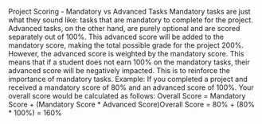 Project Scoring - Mandatory vs Advanced Tasks
Mandatory tasks are just what they sound like: tasks that are mandatory to complete for the project. Advanced tasks, on the other hand, are purely optional and are scored separately out of 100%. This advanced score will be added to the mandatory score, making the total possible grade for the project 200%. However, the advanced score is weighted by the mandatory score. This means that if a student does not earn 100% on the mandatory tasks, their advanced score will be negatively impacted. This is to reinforce the importance of mandatory tasks.
Example: If you completed a project and received a mandatory score of 80% and an advanced score of 100%. Your overall score would be calculated as follows:
Overall Score = Mandatory Score + (Mandatory Score * Advanced Score)Overall Score = 80% + (80% * 100%) = 160%